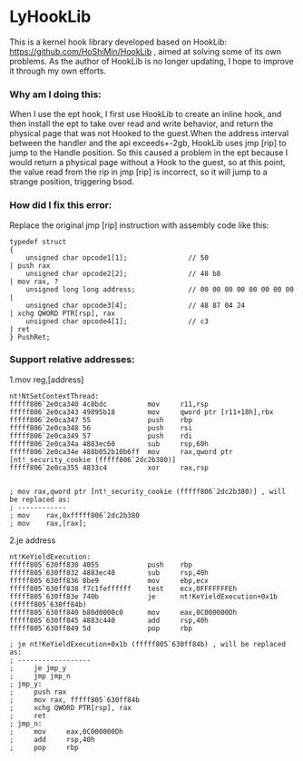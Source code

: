 # LyHookLib
This is a kernel hook library developed based on HookLib: https://github.com/HoShiMin/HookLib , aimed at solving some of its own problems. As the author of HookLib is no longer updating, I hope to improve it through my own efforts.

### Why am I doing this:
When I use the ept hook, I first use HookLib to create an inline hook, and then install the ept to take over read and write behavior, and return the physical page that was not Hooked to the guest.When the address interval between the handler and the api exceeds+-2gb, HookLib uses jmp [rip] to jump to the Handle position. So this caused a problem in the ept because I would return a physical page without a Hook to the guest, so at this point, the value read from the rip in jmp [rip] is incorrect, so it will jump to a strange position, triggering bsod.

### How did I fix this error:
Replace the original jmp [rip] instruction with assembly code like this:
```
typedef struct
{
    unsigned char opcode1[1];               // 50                       | push rax
    unsigned char opcode2[2];               // 48 b8                    | mov rax, ?
    unsigned long long address;             // 00 00 00 00 00 00 00 00  | 
    unsigned char opcode3[4];               // 48 87 04 24              | xchg QWORD PTR[rsp], rax
    unsigned char opcode4[1];               // c3                       | ret
} PushRet;
```

### Support relative addresses:
1.mov reg,[address]
```
nt!NtSetContextThread:
fffff806`2e0ca340 4c8bdc          mov     r11,rsp
fffff806`2e0ca343 49895b18        mov     qword ptr [r11+18h],rbx
fffff806`2e0ca347 55              push    rbp
fffff806`2e0ca348 56              push    rsi
fffff806`2e0ca349 57              push    rdi
fffff806`2e0ca34a 4883ec60        sub     rsp,60h
fffff806`2e0ca34e 488b052b10b6ff  mov     rax,qword ptr [nt!_security_cookie (fffff806`2dc2b380)] 
fffff806`2e0ca355 4833c4          xor     rax,rsp


; mov rax,qword ptr [nt!_security_cookie (fffff806`2dc2b380)] , will be replaced as:
; ------------
; mov    rax,0xfffff806`2dc2b380
; mov    rax,[rax];

```
2.je address
```
nt!KeYieldExecution:
fffff805`630ff830 4055            push    rbp
fffff805`630ff832 4883ec40        sub     rsp,40h
fffff805`630ff836 8be9            mov     ebp,ecx
fffff805`630ff838 f7c1feffffff    test    ecx,0FFFFFFFEh
fffff805`630ff83e 740b            je      nt!KeYieldExecution+0x1b (fffff805`630ff84b)
fffff805`630ff840 b80d0000c0      mov     eax,0C000000Dh
fffff805`630ff845 4883c440        add     rsp,40h
fffff805`630ff849 5d              pop     rbp

; je nt!KeYieldExecution+0x1b (fffff805`630ff84b) , will be replaced as:
; ------------------
;     je jmp_y
;     jmp jmp_n
; jmp_y:
;	  push rax
;	  mov rax, fffff805`630ff84b
;	  xchg QWORD PTR[rsp], rax
;	  ret
; jmp_n:
;	  mov     eax,0C000000Dh
;	  add     rsp,40h
;	  pop     rbp
```

